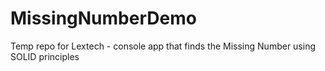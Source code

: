 # MissingNumberDemo
Temp repo for Lextech - console app that finds the Missing Number using SOLID principles
